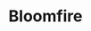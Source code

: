 ---
blog: https://bloomfire.com/blog
facebook: https://facebook.com/bloomfire
instagram: https://instagram.com/bloomfire
linkedin: https://linkedin.com/company/bloomfire
logohandle: bloomfire
sort: bloomfire
title: Bloomfire
twitter: https://x.com/bloomfire
website: https://bloomfire.com/
---
